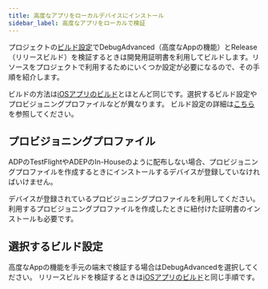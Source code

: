 ```yaml
---
title: 高度なアプリをローカルデバイスにインストール
sidebar_label: 高度なアプリをローカルで検証
---
```


プロジェクトの[ビルド設定](./build/ios-build-setting.md)でDebugAdvanced（高度なAppの機能）とRelease（リリースビルド）を検証するときは開発用証明書を利用してビルドします。リソースをプロジェクトで利用するためにいくつか設定が必要になるので、その手順を紹介します。

ビルドの方法は[iOSアプリのビルド](./build/ios-build)とほとんど同じです。選択するビルド設定やプロビジョニングプロファイルなどが異なります。
ビルド設定の詳細は[こちら](./build/ios-build-setting.md)を参照してください。

## プロビジョニングプロファイル

ADPのTestFlightやADEPのIn-Houseのように配布しない場合、プロビジョニングプロファイルを作成するときにインストールするデバイスが登録していなければいけません。

デバイスが登録されているプロビジョニングプロファイルを利用してください。
利用するプロビジョニングプロファイルを作成したときに紐付けた証明書のインストールも必要です。

## 選択するビルド設定

高度なAppの機能を手元の端末で検証する場合はDebugAdvancedを選択してください。
リリースビルドを検証するときは[iOSアプリのビルド](./build/ios-build)と同じ手順です。

